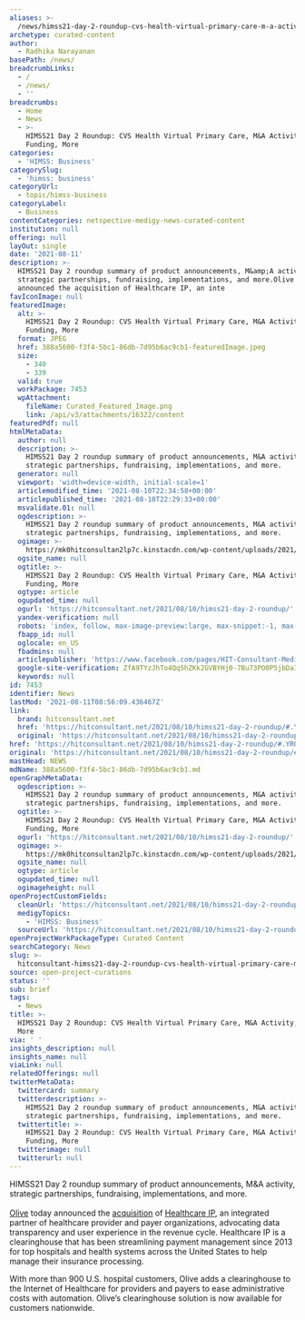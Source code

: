 ```yaml
---
aliases: >-
  /news/himss21-day-2-roundup-cvs-health-virtual-primary-care-m-a-activity-funding-more
archetype: curated-content
author:
  - Radhika Narayanan
basePath: /news/
breadcrumbLinks:
  - /
  - /news/
  - ''
breadcrumbs:
  - Home
  - News
  - >-
    HIMSS21 Day 2 Roundup: CVS Health Virtual Primary Care, M&A Activity,
    Funding, More
categories:
  - 'HIMSS: Business'
categorySlug:
  - 'himss: business'
categoryUrl:
  - topic/himss-business
categoryLabel:
  - Business
contentCategories: netspective-medigy-news-curated-content
institution: null
offering: null
layOut: single
date: '2021-08-11'
description: >-
  HIMSS21 Day 2 roundup summary of product announcements, M&amp;A activity,
  strategic partnerships, fundraising, implementations, and more.Olive today
  announced the acquisition of Healthcare IP, an inte
favIconImage: null
featuredImage:
  alt: >-
    HIMSS21 Day 2 Roundup: CVS Health Virtual Primary Care, M&A Activity,
    Funding, More
  format: JPEG
  href: 388a5600-f3f4-5bc1-86db-7d95b6ac9cb1-featuredImage.jpeg
  size:
    - 340
    - 339
  valid: true
  workPackage: 7453
  wpAttachment:
    fileName: Curated_Featured_Image.png
    link: /api/v3/attachments/16322/content
featuredPdf: null
htmlMetaData:
  author: null
  description: >-
    HIMSS21 Day 2 roundup summary of product announcements, M&A activity,
    strategic partnerships, fundraising, implementations, and more.
  generator: null
  viewport: 'width=device-width, initial-scale=1'
  articlemodified_time: '2021-08-10T22:34:58+00:00'
  articlepublished_time: '2021-08-10T22:29:33+00:00'
  msvalidate.01: null
  ogdescription: >-
    HIMSS21 Day 2 roundup summary of product announcements, M&A activity,
    strategic partnerships, fundraising, implementations, and more.
  ogimage: >-
    https://mk0hitconsultan2lp7c.kinstacdn.com/wp-content/uploads/2021/08/Raintree-Systems-Mourns-the-Passing-of-its-Founder-and-CEO-Richard-Welty.png
  ogsite_name: null
  ogtitle: >-
    HIMSS21 Day 2 Roundup: CVS Health Virtual Primary Care, M&A Activity,
    Funding, More
  ogtype: article
  ogupdated_time: null
  ogurl: 'https://hitconsultant.net/2021/08/10/himss21-day-2-roundup/'
  yandex-verification: null
  robots: 'index, follow, max-image-preview:large, max-snippet:-1, max-video-preview:-1'
  fbapp_id: null
  oglocale: en_US
  fbadmins: null
  articlepublisher: 'https://www.facebook.com/pages/HIT-Consultant-Media/302199219847409'
  google-site-verification: ZfA9TYzJhTo4Qq5hZKk2GVBYHj0-7Bu73PO0P5jbDaI
  keywords: null
id: 7453
identifier: News
lastMod: '2021-08-11T08:56:09.436467Z'
link:
  brand: hitconsultant.net
  href: 'https://hitconsultant.net/2021/08/10/himss21-day-2-roundup/#.YROQXYhKhPY'
  original: 'https://hitconsultant.net/2021/08/10/himss21-day-2-roundup/#.YROQXYhKhPY'
href: 'https://hitconsultant.net/2021/08/10/himss21-day-2-roundup/#.YROQXYhKhPY'
original: 'https://hitconsultant.net/2021/08/10/himss21-day-2-roundup/#.YROQXYhKhPY'
mastHead: NEWS
mdName: 388a5600-f3f4-5bc1-86db-7d95b6ac9cb1.md
openGraphMetaData:
  ogdescription: >-
    HIMSS21 Day 2 roundup summary of product announcements, M&A activity,
    strategic partnerships, fundraising, implementations, and more.
  ogtitle: >-
    HIMSS21 Day 2 Roundup: CVS Health Virtual Primary Care, M&A Activity,
    Funding, More
  ogurl: 'https://hitconsultant.net/2021/08/10/himss21-day-2-roundup/'
  ogimage: >-
    https://mk0hitconsultan2lp7c.kinstacdn.com/wp-content/uploads/2021/08/Raintree-Systems-Mourns-the-Passing-of-its-Founder-and-CEO-Richard-Welty.png
  ogsite_name: null
  ogtype: article
  ogupdated_time: null
  ogimageheight: null
openProjectCustomFields:
  cleanUrl: 'https://hitconsultant.net/2021/08/10/himss21-day-2-roundup/#.YROQXYhKhPY'
  medigyTopics:
    - 'HIMSS: Business'
  sourceUrl: 'https://hitconsultant.net/2021/08/10/himss21-day-2-roundup/#.YROQXYhKhPY'
openProjectWorkPackageType: Curated Content
searchCategory: News
slug: >-
  hitconsultant-himss21-day-2-roundup-cvs-health-virtual-primary-care-m-a-activity-funding-more
source: open-project-curations
status: ''
sub: brief
tags:
  - News
title: >-
  HIMSS21 Day 2 Roundup: CVS Health Virtual Primary Care, M&A Activity, Funding,
  More
via: ' '
insights_description: null
insights_name: null
viaLink: null
relatedOfferings: null
twitterMetaData:
  twittercard: summary
  twitterdescription: >-
    HIMSS21 Day 2 roundup summary of product announcements, M&A activity,
    strategic partnerships, fundraising, implementations, and more.
  twittertitle: >-
    HIMSS21 Day 2 Roundup: CVS Health Virtual Primary Care, M&A Activity,
    Funding, More
  twitterimage: null
  twitterurl: null
---
```

<p>HIMSS21 Day 2 roundup summary of product announcements, M&amp;A activity, strategic partnerships, fundraising, implementations, and more.<br><br><a href="https://oliveai.com/">Olive</a> today announced the <a href="https://hitconsultant.net/tag/healthcare-mergers-acquisitions/#.XKUWg5hKhyw">acquisition</a> of <a href="https://maws1.healthcareip.com/">Healthcare IP</a>, an integrated partner of healthcare provider and payer organizations, advocating data transparency and user experience in the revenue cycle. Healthcare IP is a clearinghouse that has been streamlining payment management since 2013 for top hospitals and health systems across the United States to help manage their insurance processing.</p><p>With more than 900 U.S. hospital customers, Olive adds a clearinghouse to the Internet of Healthcare for providers and payers to ease administrative costs with automation. Olive’s clearinghouse solution is now available for customers nationwide.</p>